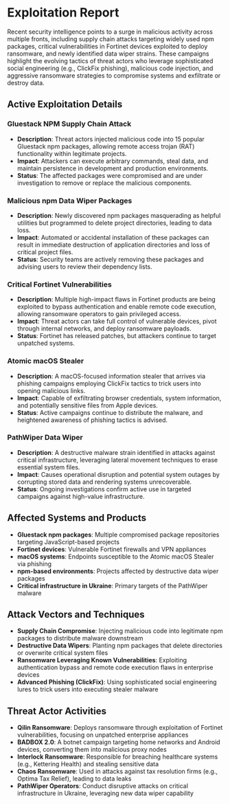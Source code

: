 # Exploitation Report

Recent security intelligence points to a surge in malicious activity across multiple fronts, including supply chain attacks targeting widely used npm packages, critical vulnerabilities in Fortinet devices exploited to deploy ransomware, and newly identified data wiper strains. These campaigns highlight the evolving tactics of threat actors who leverage sophisticated social engineering (e.g., ClickFix phishing), malicious code injection, and aggressive ransomware strategies to compromise systems and exfiltrate or destroy data.

## Active Exploitation Details

### Gluestack NPM Supply Chain Attack
- **Description**: Threat actors injected malicious code into 15 popular Gluestack npm packages, allowing remote access trojan (RAT) functionality within legitimate projects.
- **Impact**: Attackers can execute arbitrary commands, steal data, and maintain persistence in development and production environments.
- **Status**: The affected packages were compromised and are under investigation to remove or replace the malicious components.

### Malicious npm Data Wiper Packages
- **Description**: Newly discovered npm packages masquerading as helpful utilities but programmed to delete project directories, leading to data loss.
- **Impact**: Automated or accidental installation of these packages can result in immediate destruction of application directories and loss of critical project files.
- **Status**: Security teams are actively removing these packages and advising users to review their dependency lists.

### Critical Fortinet Vulnerabilities
- **Description**: Multiple high-impact flaws in Fortinet products are being exploited to bypass authentication and enable remote code execution, allowing ransomware operators to gain privileged access.
- **Impact**: Threat actors can take full control of vulnerable devices, pivot through internal networks, and deploy ransomware payloads.
- **Status**: Fortinet has released patches, but attackers continue to target unpatched systems.

### Atomic macOS Stealer
- **Description**: A macOS-focused information stealer that arrives via phishing campaigns employing ClickFix tactics to trick users into opening malicious links.
- **Impact**: Capable of exfiltrating browser credentials, system information, and potentially sensitive files from Apple devices.
- **Status**: Active campaigns continue to distribute the malware, and heightened awareness of phishing tactics is advised.

### PathWiper Data Wiper
- **Description**: A destructive malware strain identified in attacks against critical infrastructure, leveraging lateral movement techniques to erase essential system files.
- **Impact**: Causes operational disruption and potential system outages by corrupting stored data and rendering systems unrecoverable.
- **Status**: Ongoing investigations confirm active use in targeted campaigns against high-value infrastructure.

## Affected Systems and Products

- **Gluestack npm packages**: Multiple compromised package repositories targeting JavaScript-based projects  
- **Fortinet devices**: Vulnerable Fortinet firewalls and VPN appliances  
- **macOS systems**: Endpoints susceptible to the Atomic macOS Stealer via phishing  
- **npm-based environments**: Projects affected by destructive data wiper packages  
- **Critical infrastructure in Ukraine**: Primary targets of the PathWiper malware  

## Attack Vectors and Techniques

- **Supply Chain Compromise**: Injecting malicious code into legitimate npm packages to distribute malware downstream  
- **Destructive Data Wipers**: Planting npm packages that delete directories or overwrite critical system files  
- **Ransomware Leveraging Known Vulnerabilities**: Exploiting authentication bypass and remote code execution flaws in enterprise devices  
- **Advanced Phishing (ClickFix)**: Using sophisticated social engineering lures to trick users into executing stealer malware  

## Threat Actor Activities

- **Qilin Ransomware**: Deploys ransomware through exploitation of Fortinet vulnerabilities, focusing on unpatched enterprise appliances  
- **BADBOX 2.0**: A botnet campaign targeting home networks and Android devices, converting them into malicious proxy nodes  
- **Interlock Ransomware**: Responsible for breaching healthcare systems (e.g., Kettering Health) and stealing sensitive data  
- **Chaos Ransomware**: Used in attacks against tax resolution firms (e.g., Optima Tax Relief), leading to data leaks  
- **PathWiper Operators**: Conduct disruptive attacks on critical infrastructure in Ukraine, leveraging new data wiper capability  